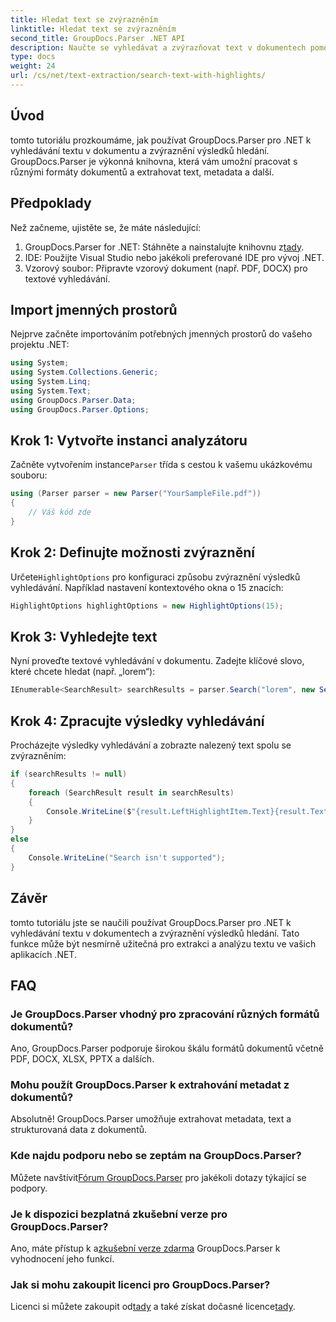 ```yaml
---
title: Hledat text se zvýrazněním
linktitle: Hledat text se zvýrazněním
second_title: GroupDocs.Parser .NET API
description: Naučte se vyhledávat a zvýrazňovat text v dokumentech pomocí GroupDocs.Parser for .NET. Extrahujte cenné poznatky efektivně.
type: docs
weight: 24
url: /cs/net/text-extraction/search-text-with-highlights/
---
```

## Úvod
tomto tutoriálu prozkoumáme, jak používat GroupDocs.Parser pro .NET k vyhledávání textu v dokumentu a zvýraznění výsledků hledání. GroupDocs.Parser je výkonná knihovna, která vám umožní pracovat s různými formáty dokumentů a extrahovat text, metadata a další.
## Předpoklady
Než začneme, ujistěte se, že máte následující:
1.  GroupDocs.Parser for .NET: Stáhněte a nainstalujte knihovnu z[tady](https://releases.groupdocs.com/parser/net/).
2. IDE: Použijte Visual Studio nebo jakékoli preferované IDE pro vývoj .NET.
3. Vzorový soubor: Připravte vzorový dokument (např. PDF, DOCX) pro textové vyhledávání.

## Import jmenných prostorů
Nejprve začněte importováním potřebných jmenných prostorů do vašeho projektu .NET:
```csharp
using System;
using System.Collections.Generic;
using System.Linq;
using System.Text;
using GroupDocs.Parser.Data;
using GroupDocs.Parser.Options;
```
## Krok 1: Vytvořte instanci analyzátoru
 Začněte vytvořením instance`Parser` třída s cestou k vašemu ukázkovému souboru:
```csharp
using (Parser parser = new Parser("YourSampleFile.pdf"))
{
    // Váš kód zde
}
```
## Krok 2: Definujte možnosti zvýraznění
 Určete`HighlightOptions` pro konfiguraci způsobu zvýraznění výsledků vyhledávání. Například nastavení kontextového okna o 15 znacích:
```csharp
HighlightOptions highlightOptions = new HighlightOptions(15);
```
## Krok 3: Vyhledejte text
Nyní proveďte textové vyhledávání v dokumentu. Zadejte klíčové slovo, které chcete hledat (např. „lorem“):
```csharp
IEnumerable<SearchResult> searchResults = parser.Search("lorem", new SearchOptions(true, false, false, highlightOptions));
```
## Krok 4: Zpracujte výsledky vyhledávání
Procházejte výsledky vyhledávání a zobrazte nalezený text spolu se zvýrazněním:
```csharp
if (searchResults != null)
{
    foreach (SearchResult result in searchResults)
    {
        Console.WriteLine($"{result.LeftHighlightItem.Text}{result.Text}{result.RightHighlightItem.Text}");
    }
}
else
{
    Console.WriteLine("Search isn't supported");
}
```

## Závěr
tomto tutoriálu jste se naučili používat GroupDocs.Parser pro .NET k vyhledávání textu v dokumentech a zvýraznění výsledků hledání. Tato funkce může být nesmírně užitečná pro extrakci a analýzu textu ve vašich aplikacích .NET.

## FAQ
### Je GroupDocs.Parser vhodný pro zpracování různých formátů dokumentů?
Ano, GroupDocs.Parser podporuje širokou škálu formátů dokumentů včetně PDF, DOCX, XLSX, PPTX a dalších.
### Mohu použít GroupDocs.Parser k extrahování metadat z dokumentů?
Absolutně! GroupDocs.Parser umožňuje extrahovat metadata, text a strukturovaná data z dokumentů.
### Kde najdu podporu nebo se zeptám na GroupDocs.Parser?
 Můžete navštívit[Fórum GroupDocs.Parser](https://forum.groupdocs.com/c/parser/17) pro jakékoli dotazy týkající se podpory.
### Je k dispozici bezplatná zkušební verze pro GroupDocs.Parser?
 Ano, máte přístup k a[zkušební verze zdarma](https://releases.groupdocs.com/) GroupDocs.Parser k vyhodnocení jeho funkcí.
### Jak si mohu zakoupit licenci pro GroupDocs.Parser?
 Licenci si můžete zakoupit od[tady](https://purchase.groupdocs.com/buy) a také získat dočasné licence[tady](https://purchase.groupdocs.com/temporary-license/).